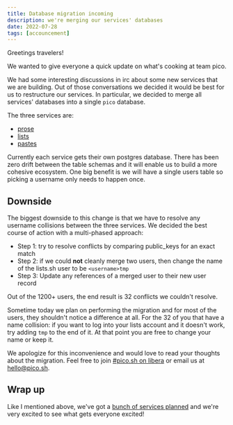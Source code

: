 ```yaml
---
title: Database migration incoming
description: we're merging our services' databases
date: 2022-07-28
tags: [accouncement]
---
```


Greetings travelers!

We wanted to give everyone a quick update on what's cooking at team pico.

We had some interesting discussions in irc about some new services that we are
building. Out of those conversations we decided it would be best for us to
restructure our services. In particular, we decided to merge all services'
databases into a single `pico` database.

The three services are:

- [prose](https://prose.sh)
- [lists](https://lists.sh)
- [pastes](https://pastes.sh)

Currently each service gets their own postgres database. There has been zero
drift between the table schemas and it will enable us to build a more cohesive
ecosystem. One big benefit is we will have a single users table so picking a
username only needs to happen once.

## Downside

The biggest downside to this change is that we have to resolve any username
collisions between the three services. We decided the best course of action with
a multi-phased approach:

- Step 1: try to resolve conflicts by comparing public_keys for an exact match
- Step 2: if we could **not** cleanly merge two users, then change the name of
  the lists.sh user to be `<username>tmp`
- Step 3: Update any references of a merged user to their new user record

Out of the 1200+ users, the end result is 32 conflicts we couldn't resolve.

Sometime today we plan on performing the migration and for most of the users,
they shouldn't notice a difference at all. For the 32 of you that have a name
collision: if you want to log into your lists account and it doesn't work, try
adding `tmp` to the end of it. At that point you are free to change your name or
keep it.

We apologize for this inconvenience and would love to read your thoughts about
the migration. Feel free to join
[#pico.sh on libera](https://web.libera.chat/#pico.sh) or email us at
[hello@pico.sh](mailto:hello@pico.sh).

## Wrap up

Like I mentioned above, we've got a
[bunch of services planned](https://todo.sr.ht/~erock/pico.sh?search=status%3Aopen%20label%3A%22service%22)
and we're very excited to see what gets everyone excited!

